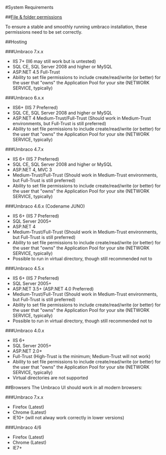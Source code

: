 #System Requirements

##[File & folder permissions](permissions.md)

To ensure a stable and smoothly running umbraco installation, these permissions need to be set correctly.

##Hosting

###Umbraco 7.x.x

* IIS 7+ (II6 may still work but is untested)
* SQL CE, SQL Server 2008 and higher or MySQL
* ASP.NET 4.5 Full-Trust
* Ability to set file permissions to include create/read/write (or better) for the user that "owns" the Application Pool for your site (NETWORK SERVICE, typically)

###Umbraco 6.x.x

* IIS6+ (IIS 7 Preferred)
* SQL CE, SQL Server 2008 and higher or MySQL
* ASP.NET 4
Medium-Trust/Full-Trust (Should work in Medium-Trust environments, but Full-Trust is still preferred)
* Ability to set file permissions to include create/read/write (or better) for the user that "owns" the Application Pool for your site (NETWORK SERVICE, typically)

###Umbraco 4.7.x

* IIS 6+  (IIS 7 Preferred)
* SQL CE, SQL Server 2008 and higher or MySQL
* ASP.NET 4, MVC 3
* Medium-Trust/Full-Trust (Should work in Medium-Trust environments, but Full-Trust is still preferred)
* Ability to set file permissions to include create/read/write (or better) for the user that "owns" the Application Pool for your site (NETWORK SERVICE, typically)

###Umbraco 4.6.x (Codename JUNO)

* IIS 6+ (IIS 7 Preferred)
* SQL Server 2005+
* ASP.NET 4
* Medium-Trust/Full-Trust (Should work in Medium-Trust environments, but Full-Trust is still preferred)
* Ability to set file permissions to include create/read/write (or better) for the user that "owns" the Application Pool for your site (NETWORK SERVICE, typically)
* Possible to run in virtual directory, though still recommended not to

###Umbraco 4.5.x

* IIS 6+ (IIS 7 Preferred)
* SQL Server 2005+
* ASP.NET 3.5+ (ASP.NET 4.0 Preferred)
* Medium-Trust/Full-Trust (Should work in Medium-Trust environments, but Full-Trust is still preferred)
* Ability to set file permissions to include create/read/write (or better) for the user that "owns" the Application Pool for your site (NETWORK SERVICE, typically)
* Possible to run in virtual directory, though still recommended not to

###Umbraco 4.0.x

* IIS 6+
* SQL Server 2005+
* ASP.NET 2.0+
* Full-Trust (High-Trust is the minimum; Medium-Trust will not work)
* Ability to set file permissions to include create/read/write (or better) for the user that "owns" the Application Pool for your site (NETWORK SERVICE, typically)
* Virtual directories are not supported

##Browsers
The Umbraco UI should work in all modern browsers:

###Umbraco 7.x.x
* Firefox (Latest)
* Chrome (Latest)
* IE10+ (will not alway work correctly in lower versions)

###Umbraco 4/6
* Firefox (Latest)
* Chrome (Latest)
* IE7+

